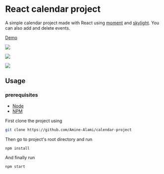 # React calendar project

A simple calendar project made with React using [moment](https://momentjs.com/) and [skylight](http://marcio.github.io/react-skylight/).
You can also add and delete events.

[Demo](https://amine-alami.github.io/calendar-project)

![](https://imgur.com/W50ipNJ)

![](https://imgur.com/Rb4et0O)

![](https://imgur.com/J543afr)

## Usage

### prerequisites

- [Node](https://nodejs.org/en/)
- [NPM](https://www.npmjs.com/)

First clone the project using

```bash
git clone https://github.com/Amine-Alami/calendar-project
```
Then go to project's root directory and run

```bash
npm install
```
And finally run

```bash
npm start
```

